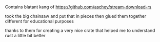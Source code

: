 Contains blatant kang of
https://github.com/aschey/stream-download-rs

took the big chainsaw and put that in pieces
then glued them together different for educational purposes

thanks to them for creating a very nice crate that 
helped me to understand rust a little bit better
